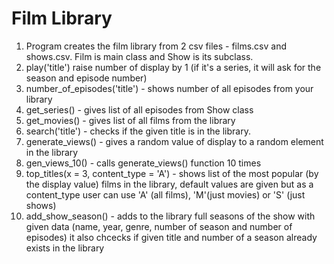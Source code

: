 # Film Library
1. Program creates the film library from 2 csv files - films.csv and shows.csv. Film is main class and Show is its subclass.
2. play('title') raise number of display by 1 (if it's a series, it will ask for the season and episode number)
3. number_of_episodes('title') - shows number of all episodes from your library
4. get_series() - gives list of all episodes from Show class
5. get_movies() - gives list of all films from the library
6. search('title') - checks if the given title is in the library.
7. generate_views() - gives a random value of display to a random element in the library
8. gen_views_10() - calls generate_views() function 10 times
9. top_titles(x = 3, content_type = 'A') - shows list of the most popular (by the display value) films in the library,
   default values are given but as a content_type user can use 'A' (all films), 'M'(just movies) or 'S' (just shows)
10. add_show_season() - adds to the library full seasons of the show with given data (name, year, genre, number of season and number of episodes)
    it also chcecks if given title and number of a season already exists in the library